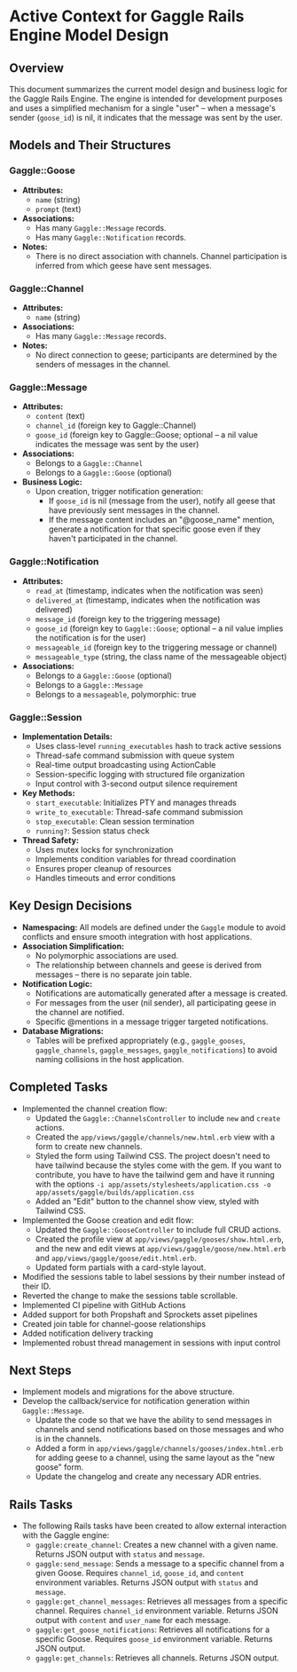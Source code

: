 # Active Context for Gaggle Rails Engine Model Design

## Overview
This document summarizes the current model design and business logic for the Gaggle Rails Engine. The engine is intended for development purposes and uses a simplified mechanism for a single "user" – when a message's sender (`goose_id`) is nil, it indicates that the message was sent by the user.

## Models and Their Structures

### Gaggle::Goose
- **Attributes:**
  - `name` (string)
  - `prompt` (text)
- **Associations:**
  - Has many `Gaggle::Message` records.
  - Has many `Gaggle::Notification` records.
- **Notes:**
  - There is no direct association with channels. Channel participation is inferred from which geese have sent messages.

### Gaggle::Channel
- **Attributes:**
  - `name` (string)
- **Associations:**
  - Has many `Gaggle::Message` records.
- **Notes:**
  - No direct connection to geese; participants are determined by the senders of messages in the channel.

### Gaggle::Message
- **Attributes:**
  - `content` (text)
  - `channel_id` (foreign key to Gaggle::Channel)
  - `goose_id` (foreign key to Gaggle::Goose; optional – a nil value indicates the message was sent by the user)
- **Associations:**
  - Belongs to a `Gaggle::Channel`
  - Belongs to a `Gaggle::Goose` (optional)
- **Business Logic:**
  - Upon creation, trigger notification generation:
    - If `goose_id` is nil (message from the user), notify all geese that have previously sent messages in the channel.
    - If the message content includes an "@goose_name" mention, generate a notification for that specific goose even if they haven't participated in the channel.

### Gaggle::Notification
- **Attributes:**
  - `read_at` (timestamp, indicates when the notification was seen)
  - `delivered_at` (timestamp, indicates when the notification was delivered)
  - `message_id` (foreign key to the triggering message)
  - `goose_id` (foreign key to `Gaggle::Goose`; optional – a nil value implies the notification is for the user)
  - `messageable_id` (foreign key to the triggering message or channel)
  - `messageable_type` (string, the class name of the messageable object)
- **Associations:**
  - Belongs to a `Gaggle::Goose` (optional)
  - Belongs to a `Gaggle::Message`
  - Belongs to a `messageable`, polymorphic: true

### Gaggle::Session
- **Implementation Details:**
  - Uses class-level `running_executables` hash to track active sessions
  - Thread-safe command submission with queue system
  - Real-time output broadcasting using ActionCable
  - Session-specific logging with structured file organization
  - Input control with 3-second output silence requirement
- **Key Methods:**
  - `start_executable`: Initializes PTY and manages threads
  - `write_to_executable`: Thread-safe command submission
  - `stop_executable`: Clean session termination
  - `running?`: Session status check
- **Thread Safety:**
  - Uses mutex locks for synchronization
  - Implements condition variables for thread coordination
  - Ensures proper cleanup of resources
  - Handles timeouts and error conditions

## Key Design Decisions
- **Namespacing:** All models are defined under the `Gaggle` module to avoid conflicts and ensure smooth integration with host applications.
- **Association Simplification:** 
  - No polymorphic associations are used. 
  - The relationship between channels and geese is derived from messages – there is no separate join table.
- **Notification Logic:**
  - Notifications are automatically generated after a message is created.
  - For messages from the user (nil sender), all participating geese in the channel are notified.
  - Specific @mentions in a message trigger targeted notifications.
- **Database Migrations:**
  - Tables will be prefixed appropriately (e.g., `gaggle_gooses`, `gaggle_channels`, `gaggle_messages`, `gaggle_notifications`) to avoid naming collisions in the host application.

## Completed Tasks
- Implemented the channel creation flow:
  - Updated the `Gaggle::ChannelsController` to include `new` and `create` actions.
  - Created the `app/views/gaggle/channels/new.html.erb` view with a form to create new channels.
  - Styled the form using Tailwind CSS. The project doesn't need to have tailwind because the styles come with the gem. If you want to contribute, you have to have the tailwind gem and have it running with the options `-i app/assets/stylesheets/application.css -o app/assets/gaggle/builds/application.css`
  - Added an "Edit" button to the channel show view, styled with Tailwind CSS.
- Implemented the Goose creation and edit flow:
  - Updated the `Gaggle::GooseController` to include full CRUD actions.
  - Created the profile view at `app/views/gaggle/gooses/show.html.erb`, and the new and edit views at `app/views/gaggle/goose/new.html.erb` and `app/views/gaggle/goose/edit.html.erb`.
  - Updated form partials with a card-style layout.
- Modified the sessions table to label sessions by their number instead of their ID.
- Reverted the change to make the sessions table scrollable.
- Implemented CI pipeline with GitHub Actions
- Added support for both Propshaft and Sprockets asset pipelines
- Created join table for channel-goose relationships
- Added notification delivery tracking
- Implemented robust thread management in sessions with input control

## Next Steps
- Implement models and migrations for the above structure.
- Develop the callback/service for notification generation within `Gaggle::Message`.
  - Update the code so that we have the ability to send messages in channels and send notifications based on those messages and who is in the channels.
  - Added a form in `app/views/gaggle/channels/gooses/index.html.erb` for adding geese to a channel, using the same layout as the "new goose" form.
  - Update the changelog and create any necessary ADR entries.

## Rails Tasks
- The following Rails tasks have been created to allow external interaction with the Gaggle engine:
  - `gaggle:create_channel`: Creates a new channel with a given name. Returns JSON output with `status` and `message`.
  - `gaggle:send_message`: Sends a message to a specific channel from a given Goose. Requires `channel_id`, `goose_id`, and `content` environment variables. Returns JSON output with `status` and `message`.
  - `gaggle:get_channel_messages`: Retrieves all messages from a specific channel. Requires `channel_id` environment variable. Returns JSON output with `content` and `user_name` for each message.
  - `gaggle:get_goose_notifications`: Retrieves all notifications for a specific Goose. Requires `goose_id` environment variable. Returns JSON output.
  - `gaggle:get_channels`: Retrieves all channels. Returns JSON output.
